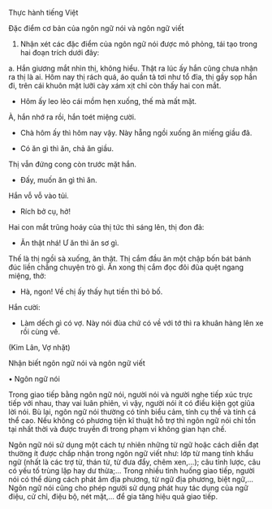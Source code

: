 Thực hành tiếng Việt

Đặc điểm cơ bản của ngôn ngữ nói và ngôn ngữ viết

1. Nhận xét các đặc điểm của ngôn ngữ nói được mô phỏng, tái tạo trong hai đoạn trích dưới đây:

a. Hắn giương mắt nhìn thị, không hiểu. Thật ra lúc ấy hắn cũng chưa nhận ra thị là ai. Hôm nay thị rách quá, áo quần tả tơi như tổ đỉa, thị gầy sọp hẳn đi, trên cái khuôn mặt lưỡi cày xám xịt chỉ còn thấy hai con mắt.

- Hôm ấy leo lẻo cái mồm hẹn xuống, thế mà mất mặt.

À, hắn nhớ ra rồi, hắn toét miệng cười.

- Chà hôm ấy thì hôm nay vậy. Này hẵng ngồi xuống ăn miếng giầu đã.

- Có ăn gì thì ăn, chả ăn giầu.

Thị vẫn đứng cong còn trước mặt hắn.

- Đấy, muốn ăn gì thì ăn.

Hắn vỗ vỗ vào tủi.

- Rích bở cụ, hở!

Hai con mắt trũng hoáy của thị tức thì sáng lên, thị đon đả:

- Ăn thật nhá! Ư ăn thì ăn sơ gì.

Thế là thị ngồi sà xuống, ăn thật. Thị cắm đầu ăn một chập bốn bát bánh đúc liền chẳng chuyện trò gì. Ăn xong thị cắm đọc đôi đũa quệt ngang miệng, thở:

- Hà, ngon! Về chị ấy thấy hụt tiền thì bỏ bố.

Hắn cười:

- Làm dếch gì có vợ. Này nói đùa chứ có về với tớ thì ra khuân hàng lên xe rồi cùng về.

(Kim Lân, Vợ nhặt)

Nhận biết ngôn ngữ nói và ngôn ngữ viết

• Ngôn ngữ nói

Trong giao tiếp bằng ngôn ngữ nói, người nói và người nghe tiếp xúc trực tiếp với nhau, thay vai luân phiên, vì vậy, người nói ít có điều kiện gọt giũa lời nói. Bù lại, ngôn ngữ nói thường có tính biểu cảm, tính cụ thể và tính cá thể cao. Nếu không có phương tiện kĩ thuật hỗ trợ thì ngôn ngữ nói chỉ tồn tại nhất thời và được truyền đi trong phạm vi không gian hạn chế.

Ngôn ngữ nói sử dụng một cách tự nhiên những từ ngữ hoặc cách diễn đạt thường ít được chấp nhận trong ngôn ngữ viết như: lớp từ mang tính khẩu ngữ (nhất là các trợ từ, thán từ, từ đưa đẩy, chêm xen,...); câu tỉnh lược, câu có yếu tố trùng lặp hay dư thừa;... Trong nhiều tình huống giao tiếp, người nói có thể dùng cách phát âm địa phương, từ ngữ địa phương, biệt ngữ,... Ngôn ngữ nói cũng cho phép người sử dụng phát huy tác dụng của ngữ điệu, cử chỉ, điệu bộ, nét mặt,... để gia tăng hiệu quả giao tiếp.